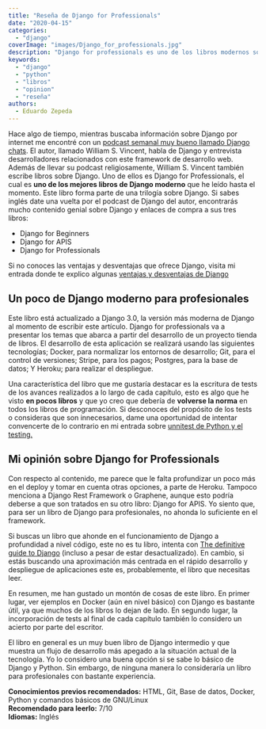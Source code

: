 ```yaml
---
title: "Reseña de Django for Professionals"
date: "2020-04-15"
categories: 
  - "django"
coverImage: "images/Django_for_professionals.jpg"
description: "Django for professionals es uno de los libros modernos sobre el framework de desarrollo web Django. Esta entrada es mi opinión sobre el libro."
keywords:
  - "django"
  - "python"
  - "libros"
  - "opinion"
  - "reseña"
authors:
  - Eduardo Zepeda
---
```


Hace algo de tiempo, mientras buscaba información sobre Django por internet me encontré con un [podcast semanal muy bueno llamado Django chats](https://djangochat.com/). El autor, llamado William S. Vincent, habla de Django y entrevista desarrolladores relacionados con este framework de desarrollo web. Además de llevar su podcast religiosamente, William S. Vincent también escribe libros sobre Django. Uno de ellos es Django for Professionals, el cual es **uno de los mejores libros de Django moderno** que he leído hasta el momento. Este libro forma parte de una trilogía sobre Django. Si sabes inglés date una vuelta por el podcast de Django del autor, encontrarás mucho contenido genial sobre Django y enlaces de compra a sus tres libros:

- Django for Beginners
- Django for APIS
- Django for Professionals

Si no conoces las ventajas y desventajas que ofrece Django, visita mi entrada donde te explico algunas [ventajas y desventajas de Django](/por-que-deberias-usar-django-framework/)

## Un poco de Django moderno para profesionales

Este libro está actualizado a Django 3.0, la versión más moderna de Django al momento de escribir este artículo. Django for professionals va a presentar los temas que abarca a partir del desarrollo de un proyecto tienda de libros. El desarrollo de esta aplicación se realizará usando las siguientes tecnologías; Docker, para normalizar los entornos de desarrollo; Git, para el control de versiones; Stripe, para los pagos; Postgres, para la base de datos; Y Heroku; para realizar el despliegue.

Una característica del libro que me gustaría destacar es la escritura de tests de los avances realizados a lo largo de cada capítulo, esto es algo que he visto **en pocos libros** y que yo creo que debería de **volverse la norma** en todos los libros de programación. Si desconoces del propósito de los tests o consideras que son innecesarios, dame una oportunidad de intentar convencerte de lo contrario en mi entrada sobre [unnitest de Python y el testing.](/unittest-python-valen-la-pena-los-tests-en-python/)

## Mi opinión sobre Django for Professionals

Con respecto al contenido, me parece que le falta profundizar un poco más en el deploy y tomar en cuenta otras opciones, a parte de Heroku. Tampoco menciona a Django Rest Framework o Graphene, aunque esto podría deberse a que son tratados en su otro libro: Django for APIS. Yo siento que, para ser un libro de Django para profesionales, no ahonda lo suficiente en el framework.  
  
Si buscas un libro que ahonde en el funcionamiento de Django a profundidad a nivel código, este no es tu libro, intenta con [The definitive guide to Django](/la-guia-definitiva-de-django/) (incluso a pesar de estar desactualizado). En cambio, si estás buscando una aproximación más centrada en el rápido desarrollo y despliegue de aplicaciones este es, probablemente, el libro que necesitas leer.

En resumen, me han gustado un montón de cosas de este libro. En primer lugar, ver ejemplos en Docker (aún en nivel básico) con Django es bastante útil, ya que muchos de los libros lo dejan de lado. En segundo lugar, la incorporación de tests al final de cada capítulo también lo considero un acierto por parte del escritor.

El libro en general es un muy buen libro de Django intermedio y que muestra un flujo de desarrollo más apegado a la situación actual de la tecnología. Yo lo considero una buena opción si se sabe lo básico de Django y Python. Sin embargo, de ninguna manera lo consideraría un libro para profesionales con bastante experiencia.

****Conocimientos previos recomendados:**** HTML, Git, Base de datos, Docker, Python y comandos básicos de GNU/Linux  
**Recomendado para leerlo:** 7/10  
**Idiomas:** Inglés
